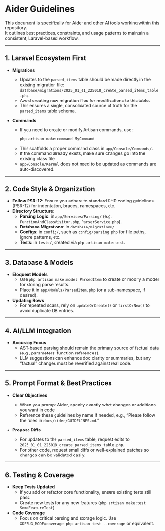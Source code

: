 # Aider Guidelines

This document is specifically for Aider and other AI tools working within this repository.  
It outlines best practices, constraints, and usage patterns to maintain a consistent, Laravel-based workflow.

---

## 1. Laravel Ecosystem First

- **Migrations**  
  - Updates to the `parsed_items` table should be made directly in the existing migration file:  
    `database/migrations/2025_01_01_225018_create_parsed_items_table.php`.  
  - Avoid creating new migration files for modifications to this table.  
  - This ensures a single, consolidated source of truth for the `parsed_items` table schema.

- **Commands**  
  - If you need to create or modify Artisan commands, use:
    ```bash
    php artisan make:command MyCommand
    ```
  - This scaffolds a proper command class in `app/Console/Commands/`.  
  - If the command already exists, make sure changes go into the existing class file.
  - `app/Console/Kernel` does not need to be updated as commands are auto-discovered.

---

## 2. Code Style & Organization

- **Follow PSR-12**: Ensure you adhere to standard PHP coding guidelines (PSR-12) for indentation, braces, namespaces, etc.  
- **Directory Structure**:  
  - **Parsing Logic**: in `app/Services/Parsing/` (e.g. `FunctionAndClassVisitor.php`, `ParserService.php`).  
  - **Database Migrations**: in `database/migrations/`.  
  - **Configs**: in `config/`, such as `config/parsing.php` for file paths, ignore patterns, etc.  
  - **Tests**: in `tests/`, created via `php artisan make:test`.

---

## 3. Database & Models

- **Eloquent Models**  
  - Use `php artisan make:model ParsedItem` to create or modify a model for storing parse results.  
  - Place it in `app/Models/ParsedItem.php` (or a sub-namespace, if desired).
- **Updating Rows**  
  - For repeated scans, rely on `updateOrCreate()` or `firstOrNew()` to avoid duplicate DB entries.

---

## 4. AI/LLM Integration

- **Accuracy Focus**  
  - AST-based parsing should remain the primary source of factual data (e.g., parameters, function references).  
  - LLM suggestions can enhance doc clarity or summaries, but any “factual” changes must be reverified against real code.

---

## 5. Prompt Format & Best Practices

- **Clear Objectives**  
  - When you prompt Aider, specify exactly what changes or additions you want in code.  
  - Reference these guidelines by name if needed, e.g., “Please follow the rules in `docs/aider/GUIDELINES.md`.”

- **Propose Diffs**  
  - For updates to the `parsed_items` table, request edits to `2025_01_01_225018_create_parsed_items_table.php`.  
  - For other code, request small diffs or well-explained patches so changes can be validated easily.

---

## 6. Testing & Coverage

- **Keep Tests Updated**
  - If you add or refactor core functionality, ensure existing tests still pass.
  - Create new tests for any new features (`php artisan make:test SomeFeatureTest`).
- **Code Coverage**
  - Focus on critical parsing and storage logic. Use `XDEBUG_MODE=coverage php artisan test --coverage` or equivalent.
